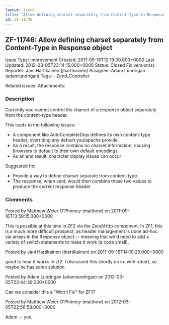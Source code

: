 ```yaml
---
layout: issue
title: "Allow defining charset separately from Content-Type in Response object"
id: ZF-11746
---
```


ZF-11746: Allow defining charset separately from Content-Type in Response object
--------------------------------------------------------------------------------

 Issue Type: Improvement Created: 2011-09-16T12:19:00.000+0000 Last Updated: 2012-03-05T23:14:15.000+0000 Status: Closed Fix version(s): 
 Reporter:  Jani Hartikainen (jhartikainen)  Assignee:  Adam Lundrigan (adamlundrigan)  Tags: - Zend\_Controller
 
 Related issues: 
 Attachments: 
### Description

Currently you cannot control the charset of a response object separately from the content-type header.

This leads to the following issues:

- A component like AutoCompleteDojo defines its own content-type header, overriding any default you/apache provide
- As a result, the response contains no charset information, causing browsers to default to their own default encodings
- As an end result, character display issues can occur

Suggested fix:

- Provide a way to define charset separate from content-type.
- The response, when sent, would then combine these two values to produce the correct response header
 


 

### Comments

Posted by Matthew Weier O'Phinney (matthew) on 2011-09-16T13:59:15.000+0000

This is possible at this time in ZF2 via the Zend\\Http component. In ZF1, this is a much more difficult prospect, as header management is done ad-hoc via arrays in the Response object -- meaning that we'd need to add a variety of switch statements to make it work (a code smell).

 

 

Posted by Jani Hartikainen (jhartikainen) on 2011-09-16T14:10:29.000+0000

good to hear it works in zf2. I discussed this shortly on irc with robert, so maybe he has some solution

 

 

Posted by Adam Lundrigan (adamlundrigan) on 2012-03-05T22:44:39.000+0000

Can we consider this a "Won't Fix" for ZF1?

 

 

Posted by Matthew Weier O'Phinney (matthew) on 2012-03-05T22:56:58.000+0000

Adam -- yes.

 

 